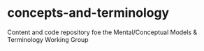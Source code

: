 # concepts-and-terminology
Content and code repository foe the Mental/Conceptual Models &amp; Terminology Working Group
